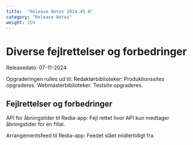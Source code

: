 ```yaml
---
title:  "Release Notes 2024.45.0"
category: "Release Notes"
weight: 359
---  
```

# Diverse fejlrettelser og forbedringer

Releasedato: 07-11-2024

Opgraderingen rulles ud til: 
Redaktørbiblioteker: Produktionssites opgraderes. 
Webmasterbiblioteker: Testsite opgraderes. 

## Fejlrettelser og forbedringer

API for åbningstider til Redia-app: Fejl rettet hvor API kun medtager åbningstider for én filial.

Arrangementsfeed til Redia-app: Feedet slået midlertidigt fra. 



